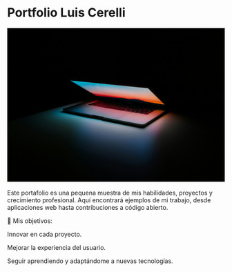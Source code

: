 # Portfolio Luis Cerelli

![PequenoEscritorio](02.jpg)

Este portafolio es una pequena muestra de mis habilidades, proyectos y crecimiento profesional. Aquí encontrará ejemplos de mi trabajo, desde aplicaciones web hasta contribuciones a código abierto.

🎯 Mis objetivos:

Innovar en cada proyecto.

Mejorar la experiencia del usuario.

Seguir aprendiendo y adaptándome a nuevas tecnologías.

